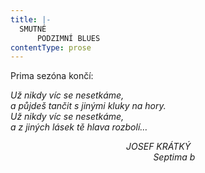```yaml
---
title: |-
  SMUTNÉ
      PODZIMNÍ BLUES
contentType: prose
---
```


Prima sezóna končí:

_Už nikdy víc se nesetkáme,  
a půjdeš tančit s jinými kluky na hory.  
Už nikdy víc se nesetkáme,  
a z jiných lásek tě hlava rozbolí…_

                                               _JOSEF KRÁTKÝ  
                                                          Septima b_
